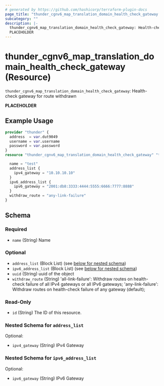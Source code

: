 ```yaml
---
# generated by https://github.com/hashicorp/terraform-plugin-docs
page_title: "thunder_cgnv6_map_translation_domain_health_check_gateway Resource - terraform-provider-thunder"
subcategory: ""
description: |-
  thunder_cgnv6_map_translation_domain_health_check_gateway: Health-check gateway for route withdrawn
  PLACEHOLDER
---
```


# thunder_cgnv6_map_translation_domain_health_check_gateway (Resource)

`thunder_cgnv6_map_translation_domain_health_check_gateway`: Health-check gateway for route withdrawn

__PLACEHOLDER__

## Example Usage

```terraform
provider "thunder" {
  address  = var.dut9049
  username = var.username
  password = var.password
}
resource "thunder_cgnv6_map_translation_domain_health_check_gateway" "thunder_cgnv6_map_translation_domain_health_check_gateway" {

  name = "test"
  address_list {
    ipv4_gateway = "10.10.10.10"
  }
  ipv6_address_list {
    ipv6_gateway = "2001:db8:3333:4444:5555:6666:7777:8888"
  }
  withdraw_route = "any-link-failure"
}
```

<!-- schema generated by tfplugindocs -->
## Schema

### Required

- `name` (String) Name

### Optional

- `address_list` (Block List) (see [below for nested schema](#nestedblock--address_list))
- `ipv6_address_list` (Block List) (see [below for nested schema](#nestedblock--ipv6_address_list))
- `uuid` (String) uuid of the object
- `withdraw_route` (String) 'all-link-failure': Withdraw routes on health-check failure of all IPv4 gateways or all IPv6 gateways; 'any-link-failure': Withdraw routes on health-check failure of any gateway (default);

### Read-Only

- `id` (String) The ID of this resource.

<a id="nestedblock--address_list"></a>
### Nested Schema for `address_list`

Optional:

- `ipv4_gateway` (String) IPv4 Gateway


<a id="nestedblock--ipv6_address_list"></a>
### Nested Schema for `ipv6_address_list`

Optional:

- `ipv6_gateway` (String) IPv6 Gateway


